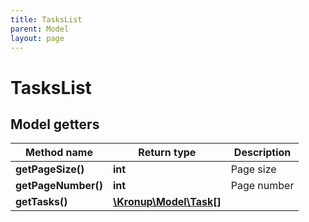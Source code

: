 ```yaml
---
title: TasksList
parent: Model
layout: page
---
```


# TasksList

## Model getters

Method name | Return type | Description
------------ | ------------- | -------------
**getPageSize()** | **int** | Page size
**getPageNumber()** | **int** | Page number
**getTasks()** | [**\Kronup\Model\Task[]**](../Task) | 

